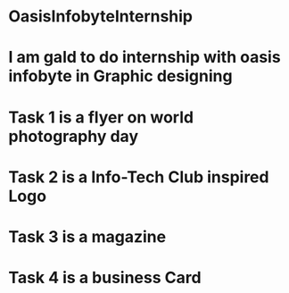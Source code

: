 # OasisInfobyteInternship
# I am gald to do internship with oasis infobyte in Graphic designing
# Task 1 is a flyer on world photography day
# Task 2 is a Info-Tech Club inspired Logo
# Task 3 is a magazine 
# Task 4 is a business Card 
